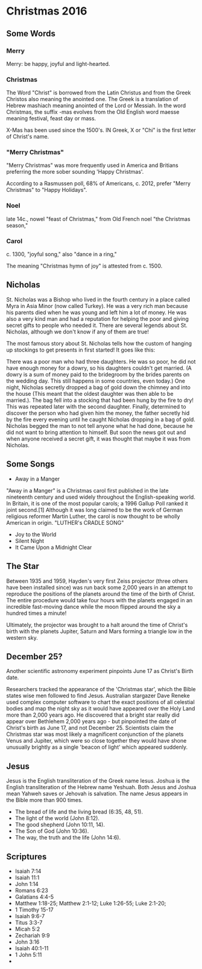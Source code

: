 # Christmas 2016


## Some Words

### Merry

Merry:  be happy, joyful and light-hearted.

### Christmas

The Word "Christ" is borrowed from the Latin Christus and from the Greek Christos also meaning the anointed one. The Greek is a translation of Hebrew mashiach meaning anointed of the Lord or Messiah. In the word Christmas, the suffix -mas evolves from the Old English word maesse meaning festival, feast day or mass.

X-Mas has been used since the 1500's. IN Greek, X or "Chi" is the first letter of Christ's name.

### "Merry Christmas"

"Merry Christmas" was more frequently used in America and Britians preferring the more sober sounding 'Happy Christmas'.

According to a Rasmussen poll, 68% of Americans, c. 2012, prefer "Merry Christmas" to "Happy Holidays". 

### Noel

late 14c., nowel "feast of Christmas," from Old French noel "the Christmas season," 

### Carol

c. 1300, "joyful song," also "dance in a ring," 

The meaning "Christmas hymn of joy" is attested from c. 1500.

## Nicholas

St. Nicholas was a Bishop who lived in the fourth century in a place called Myra in Asia Minor (now called Turkey). He was a very rich man because his parents died when he was young and left him a lot of money. He was also a very kind man and had a reputation for helping the poor and giving secret gifts to people who needed it. There are several legends about St. Nicholas, although we don't know if any of them are true!

The most famous story about St. Nicholas tells how the custom of hanging up stockings to get presents in first started! It goes like this:

There was a poor man who had three daughters. He was so poor, he did not have enough money for a dowry, so his daughters couldn't get married. (A dowry is a sum of money paid to the bridegroom by the brides parents on the wedding day. This still happens in some countries, even today.) One night, Nicholas secretly dropped a bag of gold down the chimney and into the house (This meant that the oldest daughter was then able to be married.). The bag fell into a stocking that had been hung by the fire to dry! This was repeated later with the second daughter. Finally, determined to discover the person who had given him the money, the father secretly hid by the fire every evening until he caught Nicholas dropping in a bag of gold. Nicholas begged the man to not tell anyone what he had done, because he did not want to bring attention to himself. But soon the news got out and when anyone received a secret gift, it was thought that maybe it was from Nicholas.

## Some Songs

- Away in a Manger

"Away in a Manger" is a Christmas carol first published in the late nineteenth century and used widely throughout the English-speaking world. In Britain, it is one of the most popular carols; a 1996 Gallup Poll ranked it joint second.[1] Although it was long claimed to be the work of German religious reformer Martin Luther, the carol is now thought to be wholly American in origin. "LUTHER's CRADLE SONG"

- Joy to the World
- Silent Night
- It Came Upon a Midnight Clear

## The Star

Between 1935 and 1959, Hayden's very first Zeiss projector (three others have been installed since) was run back some 2,000 years in an attempt to reproduce the positions of the planets around the time of the birth of Christ. The entire procedure would take four hours with the planets engaged in an incredible fast-moving dance while the moon flipped around the sky a hundred times a minute! 

Ultimately, the projector was brought to a halt   around the time of Christ's birth with the planets Jupiter, Saturn and Mars forming a triangle low in the western sky. 

## December 25?

Another scientific astronomy experiment pinpoints June 17 as Christ's Birth date.

Researchers tracked the appearance of the 'Christmas star', which the Bible states wise men followed to find Jesus. Australian stargazer Dave Reneke used complex computer software to chart the exact positions of all celestial bodies and map the night sky as it would have appeared over the Holy Land more than 2,000 years ago. He discovered that a bright star really did appear over Bethlehem 2,000 years ago - but pinpointed the date of Christ's birth as June 17, and not December 25.
Scientists claim the Christmas star was most likely a magnificent conjunction of the planets Venus and Jupiter, which were so close together they would have shone unusually brightly as a single 'beacon of light' which appeared suddenly.

## Jesus

Jesus is the English transliteration of the Greek name Iesus. Joshua is the English transliteration of the Hebrew name Yeshuah. Both Jesus and Joshua mean Yahweh saves or Jehovah is salvation. The name Jesus appears in the Bible more than 900 times. 

- The bread of life and the living bread (6:35, 48, 51). 
- The light of the world (John 8:12). 
- The good shepherd (John 10:11, 14).
- The Son of God (John 10:36). 
- The way, the truth and the life (John 14:6).

## Scriptures

- Isaiah 7:14
- Isaiah 11:1
- John 1:14
- Romans 6:23
- Galatians 4:4-5
- Matthew 1:18-25; Matthew 2:1-12; Luke 1:26-55; Luke 2:1-20;
- 1 Timothy 15-17
- Isaiah 9:6-7
- Titus 3:3-7
- Micah 5:2
- Zechariah 9:9
- John 3:16
- Isaiah 40:1-11
- 1 John 5:11
- 

